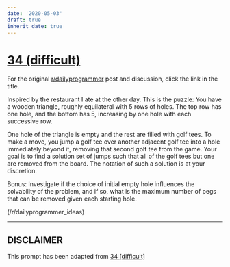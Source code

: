 ```yaml
---
date: '2020-05-03'
draft: true
inherit_date: true
---
```


# [34 (difficult)](https://www.reddit.com/r/dailyprogrammer/comments/rmmrq/3312012_challenge_34_difficult/)

For the original [r/dailyprogrammer](https://www.reddit.com/r/dailyprogrammer/) post and discussion, click the link in the title.

Inspired by the restaurant I ate at the other day. This is the puzzle: You have a wooden triangle, roughly equilateral with 5 rows of holes. The top row has one hole, and the bottom has 5, increasing by one hole with each successive row.

One hole of the triangle is empty and the rest are filled with golf tees. To make a move, you jump a golf tee over another adjacent golf tee into a hole immediately beyond it, removing that second golf tee from the game. Your goal is to find a solution set of jumps such that all of the golf tees but one are removed from the board. The notation of such a solution is at your discretion.

Bonus: Investigate if the choice of initial empty hole influences the solvability of the problem, and if so, what is the maximum number of pegs that can be removed given each starting hole.

(/r/dailyprogrammer_ideas)

----
## **DISCLAIMER**
This prompt has been adapted from [34 [difficult]](https://www.reddit.com/r/dailyprogrammer/comments/rmmrq/3312012_challenge_34_difficult/
)
